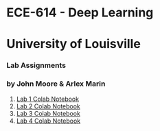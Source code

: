 # ECE-614 - Deep Learning
# University of Louisville
### Lab Assignments
### by John Moore & Arlex Marin

1. [Lab 1 Colab Notebook](https://github.com/ArlexMR/ECE-614-DeepLearning/blob/main/Lab1/ECE_614_LAB1_JM_AM.ipynb)
2. [Lab 2 Colab Notebook](https://github.com/ArlexMR/ECE-614-DeepLearning/blob/main/Lab2/ECE_614_LAB2_JM_AM.ipynb)
3. [Lab 3 Colab Notebook](https://github.com/ArlexMR/ECE-614-DeepLearning/blob/main/Lab3/ECE614_Lab3_Notebook_ArlexMarin_JohnMoore.ipynb)
4. [Lab 4 Colab Notebook](https://github.com/ArlexMR/ECE-614-DeepLearning/blob/main/Lab4/ECE614_Lab4_Notebook_ArlexMarin_JohnMoore.ipynb)


